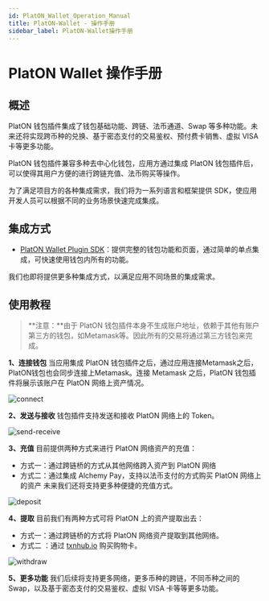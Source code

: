 ```yaml
---
id: PlatON_Wallet_Operation_Manual
title: PlatON-Wallet - 操作手册
sidebar_label: PlatON-Wallet操作手册
---
```


# PlatON Wallet 操作手册

## 概述
  PlatON 钱包插件集成了钱包基础功能、跨链、法币通道、Swap 等多种功能。未来还将实现跨币种的兑换、基于密态支付的交易鉴权、预付费卡销售、虚拟 VISA 卡等更多功能。

  PlatON 钱包插件兼容多种去中心化钱包，应用方通过集成 PlatON 钱包插件后，可以使得其用户方便的进行跨链充值、法币购买等操作。

  为了满足项目方的各种集成需求，我们将为一系列语言和框架提供 SDK，使应用开发人员可以根据不同的业务场景快速完成集成。

## 集成方式

  - [PlatON Wallet Plugin SDK](/docs/zh-CN/PlatON_Wallet_Plugin_Sdk)：提供完整的钱包功能和页面，通过简单的单点集成，可快速使用钱包内所有的功能。

   我们也即将提供更多种集成方式，以满足应用不同场景的集成需求。

## 使用教程 
> **注意：**由于 PlatON 钱包插件本身不生成账户地址，依赖于其他有账户第三方的钱包，如Metamask等。因此所有的交易将通过第三方钱包来完成。

**1、连接钱包**
 当应用集成 PlatON 钱包插件之后，通过应用连接Metamask之后，PlatON钱包也会同步连接上Metamask。连接 Metamask 之后，PlatON 钱包插件将展示该账户在 PlatON 网络上资产情况。

<img src="/docs/img/zh-CN/PlatON-Wallet-imgs/connect.jpg" alt="connect"/>

**2、发送与接收**
 钱包插件支持发送和接收 PlatON 网络上的 Token。

<img src="/docs/img/zh-CN/PlatON-Wallet-imgs/send-receive.jpg" alt="send-receive"/>

**3、充值**
  目前提供两种方式来进行 PlatON 网络资产的充值：

-  方式一：通过跨链桥的方式从其他网络跨入资产到 PlatON 网络
-  方式二：通过集成 Alchemy Pay，支持以法币支付的方式购买 PlatON 网络上的资产
  未来我们还将支持更多种便捷的充值方式。
   
<img src="/docs/img/zh-CN/PlatON-Wallet-imgs/deposit.jpg" alt="deposit"/>

**4、提取**
  目前我们有两种方式可将 PlatON 上的资产提取出去：

-  方式一：通过跨链桥的方式将 PlatON 网络资产提取到其他网络。
- 方式二 ：通过 [txnhub.io](https://txnhub.io) 购买购物卡。
    
<img src="/docs/img/zh-CN/PlatON-Wallet-imgs/withdraw.jpg" alt="withdraw"/>

**5、更多功能**
我们后续将支持更多网络，更多币种的跨链，不同币种之间的Swap，以及基于密态支付的交易鉴权、虚拟 VISA 卡等等更多功能。
